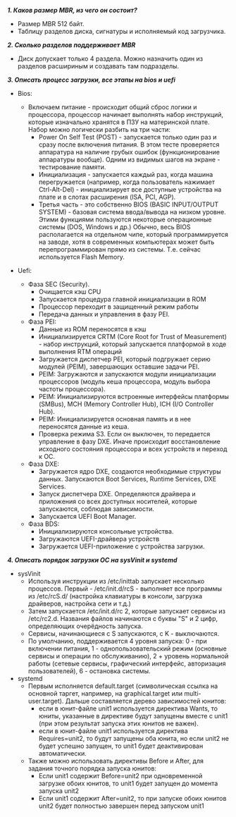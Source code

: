 ***1. Каков размер MBR, из чего он состоит?***  
+ Размер MBR 512 байт.
+ Таблицу разделов диска, сигнатуры и исполняемый код загрузчика.  

***2. Сколько разделов поддерживает MBR***  
+ Диск допускает только 4 раздела. Можно назначить один из разделов расшириным и создавать там подразделы.  

***3. Описать процесс загрузки, все этапы на bios и uefi***  
+ Bios:
  + Включаем питание - происходит общий сброс логики и процессора, процессор начинает выполнять набор инструкций, которые изначально хранятся в ПЗУ на материнской плате. Набор можно логически разбить на три части:
    + Power On Self Test (POST) - запускается только один раз и сразу после включения питания. В этом тесте проверяется аппаратура на наличие грубых ошибок (функционирование аппаратуры вообще). Одним из видимых шагов на экране - тестирование памяти.
    + Инициализация - запускается каждый раз, когда машина перегружается (например, когда пользователь нажимает Ctrl-Alt-Del) - инициализирует все доступные устройства на плате и в слотах расширения (ISA, PCI, AGP).
    + Третья часть - это собственно BIOS (BASIC INPUT/OUTPUT SYSTEM) - базовая система ввода/вывода на низком уровне. Этими функциями пользуются некоторые операционные системы (DOS, Windows и др.) Обычно, весь BIOS располагается на отдельном чипе, который программируется на заводе, хотя в современных компьютерах может быть перепрограммирован прямо из системы. Т.е. сейчас используется Flash Memory.

+ Uefi:
  + Фаза SEC (Security).
    + Очищается кэш CPU
    + Запускается процедура главной инициализации в ROM
    + Процессор переходит в защищенный режим работы
    + Передача данных и управления в фазу PEI.
  + Фаза PEI:
    + Данные из ROM переносятся в кэш
    + Инициализируется CRTM (Core Root for Trust of Measurement) - набор инструкций, который запускается платформой в ходе выполнения RTM операций
    + Загружается диспетчер PEI, который подгружает серию модулей (PEIM), завершающих оставшие задачи PEI.
    + PEIM: Загружаются и запускаются модули инициализации процессоров (модуль кеша процессора, модуль выбора частоты процессора).
    + PEIM: Инициализируются встроенные интерфейсы платформы (SMBus), MCH (Memory Controller Hub), ICH (I/O Controller Hub).
    + PEIM: Инициализируется основная память и в нее переносятся данные из кеша.
    + Проверка режима S3. Если он выключен, то передается управление в фазу DXE. Иначе происходит восстановление исходного состояния процессора и всех устройств и переход к ОС.
  + Фаза DXE:
    + Загружается ядро DXE, создаются необходимые структуры данных. Запускаются Boot Services, Runtime Services, DXE Services.
    + Запуск диспетчера DXE. Определяются драйвера и приложения со всех доступных носителей, которые запускаются, соблюдая зависимости.
    + Запускается UEFI Boot Manager.
  + Фаза BDS:
     + Инициализируются консольные устройства.
     + Загружаются UEFI-драйвера устройств
     + Загружается UEFI-приложение с устройства загрузки.  
   
***4. Описать порядок загрузки OC на sysVinit и systemd***
+ sysVinit
    + Используя инструкции из /etc/inittab запускает несколько процессов. Первый - /etc/init.d/rcS - выполняет все программы из /etc/rcS.d/ (настройка клавиатуры в консоли, загрузка драйверов, настройка сети и т.д.)
    + Затем запускается /etc/init.d/rc 2, которые запускает сервисы из /etc/rc2.d. Названия файлов начинаются с буквы "S" и 2 цифр, определяющих очерёдность запуска.
    + Сервисы, начинающиеся с S запускаются, с K - выключаются.
    + По умолчанию, поддерживается 4 уровня запуска: 0 - при включении питания, 1 - однопользовательский режим (основные сервисы и операции по обслуживанию), 2 + уровень нормальной работы (сетевые сервисы, графический интерфейс, авторизация пользователей), 6 - остановка системы.
 + systemd
    + Первым исполняется default.target (символическая ссылка на основной таргет, например, на graphical.target или multi-user.target). Дальше составляется дерево зависимостей юнитов:
      + если в юнит-файле unit1 используется директива Wants, то юниты, указанные в директиве будут запущены вместе с unit1 (при этом результат запуска этих юнитов не важен).
      + если в юнит-файле unit1 используется директива Requires=unit2, то будут запущены оба юнита, но если unit2 не будет успешно запущен, то unit1 будет деактивирован автоматически.
    + Также можно использовать директивы Before и After, для задания точного порядка запуска юнитов:
      + Если unit1 содержит Before=unit2 при одновременной загрузке обоих юнитов, то unit1 будет запущен до момента запуска unit2
      + Если unit1 содержит After=unit2, то при запуске обоих юнитов unit2 будет полностью завершен перед запуском unit1

